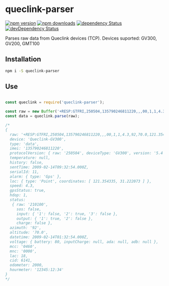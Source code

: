 # queclink-parser

[![npm version](https://img.shields.io/npm/v/queclink-parser.svg?style=flat-square)](https://www.npmjs.com/package/queclink-parser)
[![npm downloads](https://img.shields.io/npm/dm/queclink-parser.svg?style=flat-square)](https://www.npmjs.com/package/queclink-parser)
[![dependency Status](https://img.shields.io/david/jaayesta/queclink-parser.svg?style=flat-square)](https://david-dm.org/jaayesta/queclink-parser#info=dependencies)
[![devDependency Status](https://img.shields.io/david/dev/jaayesta/queclink-parser.svg?style=flat-square)](https://david-dm.org/jaayesta/queclink-parser#info=devDependencies)

Parses raw data from Queclink devices (TCP). Devices suported: GV300, GV200, GMT100

## Installation

```bash
npm i -S queclink-parser
```

## Use

```js

const queclink = require('queclink-parser');

const raw = new Buffer('+RESP:GTFRI,250504,135790246811220,,,00,1,1,4.3,92,70.0,121.354335,31.222073,20090214013254,0460,0000,18d8,6141,00,2000.0,12345:12:34,,,80,210100,,,,20090214093254,11F0$');
const data = queclink.parse(raw);

/*
{ 
  raw: '+RESP:GTFRI,250504,135790246811220,,,00,1,1,4.3,92,70.0,121.354335,31.222073,20090214013254,0460,0000,18d8,6141,00,2000.0,12345:12:34,,,80,210100,,,,20090214093254,11F0$',
  device: 'Queclink-GV300',
  type: 'data',
  imei: '135790246811220',
  protocolVersion: { raw: '250504', deviceType: 'GV300', version: '5.4' },
  temperature: null,
  history: false,
  sentTime: 2009-02-14T09:32:54.000Z,
  serialId: 11,
  alarm: { type: 'Gps' },
  loc: { type: 'Point', coordinates: [ 121.354335, 31.222073 ] },
  speed: 4.3,
  gpsStatus: true,
  hdop: 1,
  status: 
   { raw: '210100',
     sos: false,
     input: { '1': false, '2': true, '3': false },
     output: { '1': true, '2': false },
     charge: false },
  azimuth: '92',
  altitude: '70.0',
  datetime: 2009-02-14T01:32:54.000Z,
  voltage: { battery: 80, inputCharge: null, ada: null, adb: null },
  mcc: '0460',
  mnc: '0000',
  lac: 18,
  cid: 6141,
  odometer: 2000,
  hourmeter: '12345:12:34' 
}
*/

```
